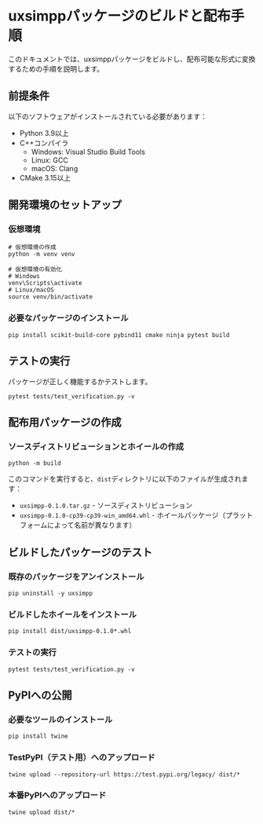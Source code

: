 # uxsimppパッケージのビルドと配布手順

このドキュメントでは、uxsimppパッケージをビルドし、配布可能な形式に変換するための手順を説明します。

## 前提条件

以下のソフトウェアがインストールされている必要があります：

- Python 3.9以上
- C++コンパイラ
  - Windows: Visual Studio Build Tools
  - Linux: GCC
  - macOS: Clang
- CMake 3.15以上

## 開発環境のセットアップ

### 仮想環境

```
# 仮想環境の作成
python -m venv venv

# 仮想環境の有効化
# Windows
venv\Scripts\activate
# Linux/macOS
source venv/bin/activate
```

### 必要なパッケージのインストール

```
pip install scikit-build-core pybind11 cmake ninja pytest build
```


## テストの実行

パッケージが正しく機能するかテストします。

```
pytest tests/test_verification.py -v
```

## 配布用パッケージの作成


### ソースディストリビューションとホイールの作成

```
python -m build
```

このコマンドを実行すると、`dist`ディレクトリに以下のファイルが生成されます：

- `uxsimpp-0.1.0.tar.gz` - ソースディストリビューション
- `uxsimpp-0.1.0-cp39-cp39-win_amd64.whl` - ホイールパッケージ（プラットフォームによって名前が異なります）

## ビルドしたパッケージのテスト

### 既存のパッケージをアンインストール

```
pip uninstall -y uxsimpp
```

### ビルドしたホイールをインストール

```
pip install dist/uxsimpp-0.1.0*.whl
```

### テストの実行

```
pytest tests/test_verification.py -v
```

## PyPIへの公開

### 必要なツールのインストール

```
pip install twine
```

### TestPyPI（テスト用）へのアップロード

```
twine upload --repository-url https://test.pypi.org/legacy/ dist/*
```

### 本番PyPIへのアップロード

```
twine upload dist/*
```
